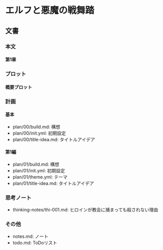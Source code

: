 # エルフと悪魔の戦舞踏

## 文書

### 本文

#### 第1章

### プロット

#### 概要プロット

### 計画

#### 基本

- plan/00/build.md:      構想
- plan/00/init.yml:      初期設定
- plan/00/title-idea.md: タイトルアイデア

#### 第1編

- plan/01/build.md:      構想
- plan/01/init.yml:      初期設定
- plan/01/theme.yml:     テーマ
- plan/01/title-idea.md: タイトルアイデア

### 思考ノート

- thinking-notes/thi-001.md: ヒロインが教会に捕まっても殺されない理由

### その他

- notes.md: ノート
- todo.md:  ToDoリスト
